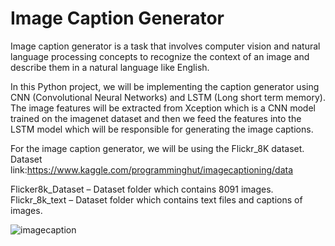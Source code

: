 # Image Caption Generator
Image caption generator is a task that involves computer vision and natural language processing concepts to recognize the context of an image and describe them in a natural language like English.

In this Python project, we will be implementing the caption generator using CNN (Convolutional Neural Networks) and LSTM (Long short term memory). The image features will be extracted from Xception which is a CNN model trained on the imagenet dataset and then we feed the features into the LSTM model which will be responsible for generating the image captions.

For the image caption generator, we will be using the Flickr_8K dataset.
Dataset link:https://www.kaggle.com/programminghut/imagecaptioning/data

Flicker8k_Dataset – Dataset folder which contains 8091 images.
Flickr_8k_text – Dataset folder which contains text files and captions of images.

![imagecaption](https://user-images.githubusercontent.com/79663448/130622400-7fb53b5b-ae07-425d-86b1-66fc5edfb228.png)

